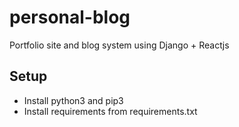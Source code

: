 # personal-blog
Portfolio site and blog system using Django + Reactjs

## Setup
- Install python3 and pip3
- Install requirements from requirements.txt 
